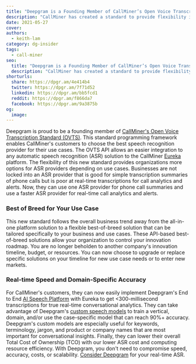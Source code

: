```yaml
---
title: "Deepgram is a Founding Member of CallMiner’s Open Voice Transcription Standard (OVTS)"
description: "CallMiner has created a standard to provide flexibility in choosing the right speech recognition solution for your voice use case."
date: 2021-05-27
cover: 
authors:
  - keith-lam
category: dg-insider
tags:
  - call-miner
seo:
  title: "Deepgram is a Founding Member of CallMiner’s Open Voice Transcription Standard (OVTS)"
  description: "CallMiner has created a standard to provide flexibility in choosing the right speech recognition solution for your voice use case."
shorturls:
  share: https://dpgr.am/4e414b4
  twitter: https://dpgr.am/7f71d52
  linkedin: https://dpgr.am/bb5fcd1
  reddit: https://dpgr.am/f866da7
  facebook: https://dpgr.am/9a3875b
og:
  image: 
---
```


Deepgram is proud to be a founding member of [CallMiner's Open Voice Transcription Standard (OVTS)](https://callminer.com/news/press-releases/callminer-introduces-open-voice-transcription-standard-ovts). This standard programming framework enables CallMiner's customers to choose the best speech recognition provider for their use cases. The OVTS API allows an easier integration to any automatic speech recognition (ASR) solution to the CallMiner [Eureka](https://callminer.com/products/eureka) platform. The flexibility of this new standard provides organizations more options for ASR providers depending on use cases. Businesses are not locked into an ASR provider that is good for simple transcription summaries of phone calls but is poor at real-time transcriptions for call analytics and alerts. Now, they can use one ASR provider for phone call summaries and use a faster ASR provider for real-time call analytics and alerts.

### **Best of Breed for Your Use Case**

This new standard follows the overall business trend away from the all-in-one platform solution to a flexible best-of-breed solution that can be tailored specifically to your business and use cases. These API-based best-of-breed solutions allow your organization to control your innovation roadmap.  You are no longer beholden to another company's innovation timeline, budget, or resources. You can now choose to upgrade or replace specific solutions on your timeline for new use case needs or to enter new markets.

### **Real-time Speed and Domain-Specific Accuracy**

For CallMiner's customers, they can now easily implement Deepgram's End to End [AI Speech Platform](https://offers.deepgram.com/how-deepgram-works-whitepaper) with Eureka to get <300-millisecond transcriptions for true real-time conversational analytics.  They can take advantage of Deepgram's [custom speech models](https://offers.deepgram.com/hubfs/Collateral/Deepgram-Speech%20Models-Product%20Sheet.pdf) to train a vertical, domain, and/or use the case-specific model that can reach 90%+ accuracy.  Deepgram's custom models are especially useful for keywords, terminology, jargon, and product or company names that are most important for conversational insights.  Finally, they can lower their overall Total Cost of Ownership (TCO) with our lower ASR cost and computing resource efficiency. With Deepgram, you don't need to compromise speed, accuracy, costs, or scalability. [Consider Deepgram](https://deepgram.com/contact-us) for your real-time ASR.
